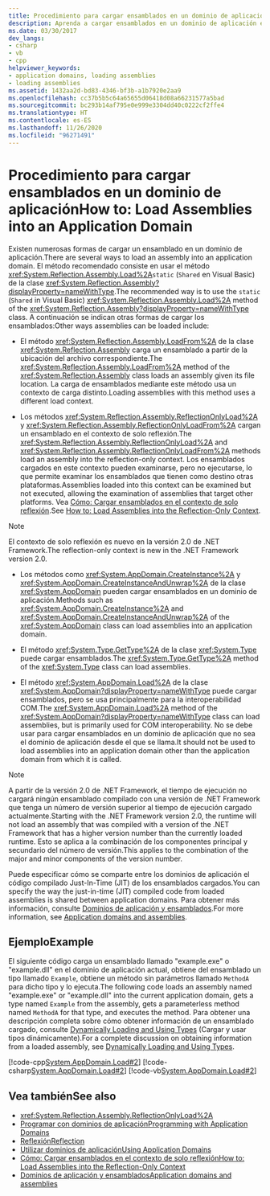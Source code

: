 ```yaml
---
title: Procedimiento para cargar ensamblados en un dominio de aplicación
description: Aprenda a cargar ensamblados en un dominio de aplicación en .NET. El método recomendado consiste en usar el método de carga estático (o compartido) de System.Reflection.Assembly.
ms.date: 03/30/2017
dev_langs:
- csharp
- vb
- cpp
helpviewer_keywords:
- application domains, loading assemblies
- loading assemblies
ms.assetid: 1432aa2d-bd83-4346-bf3b-a1b7920e2aa9
ms.openlocfilehash: cc37b5b5c64a65655d06418d08a66231577a5bad
ms.sourcegitcommit: bc293b14af795e0e999e3304dd40c0222cf2ffe4
ms.translationtype: HT
ms.contentlocale: es-ES
ms.lasthandoff: 11/26/2020
ms.locfileid: "96271491"
---
```

# <a name="how-to-load-assemblies-into-an-application-domain"></a><span data-ttu-id="2b5df-104">Procedimiento para cargar ensamblados en un dominio de aplicación</span><span class="sxs-lookup"><span data-stu-id="2b5df-104">How to: Load Assemblies into an Application Domain</span></span>

<span data-ttu-id="2b5df-105">Existen numerosas formas de cargar un ensamblado en un dominio de aplicación.</span><span class="sxs-lookup"><span data-stu-id="2b5df-105">There are several ways to load an assembly into an application domain.</span></span> <span data-ttu-id="2b5df-106">El método recomendado consiste en usar el método <xref:System.Reflection.Assembly.Load%2A>`static` (`Shared` en Visual Basic) de la clase <xref:System.Reflection.Assembly?displayProperty=nameWithType>.</span><span class="sxs-lookup"><span data-stu-id="2b5df-106">The recommended way is to use the `static` (`Shared` in Visual Basic) <xref:System.Reflection.Assembly.Load%2A> method of the <xref:System.Reflection.Assembly?displayProperty=nameWithType> class.</span></span> <span data-ttu-id="2b5df-107">A continuación se indican otras formas de cargar los ensamblados:</span><span class="sxs-lookup"><span data-stu-id="2b5df-107">Other ways assemblies can be loaded include:</span></span>  
  
- <span data-ttu-id="2b5df-108">El método <xref:System.Reflection.Assembly.LoadFrom%2A> de la clase <xref:System.Reflection.Assembly> carga un ensamblado a partir de la ubicación del archivo correspondiente.</span><span class="sxs-lookup"><span data-stu-id="2b5df-108">The <xref:System.Reflection.Assembly.LoadFrom%2A> method of the <xref:System.Reflection.Assembly> class loads an assembly given its file location.</span></span> <span data-ttu-id="2b5df-109">La carga de ensamblados mediante este método usa un contexto de carga distinto.</span><span class="sxs-lookup"><span data-stu-id="2b5df-109">Loading assemblies with this method uses a different load context.</span></span>  
  
- <span data-ttu-id="2b5df-110">Los métodos <xref:System.Reflection.Assembly.ReflectionOnlyLoad%2A> y <xref:System.Reflection.Assembly.ReflectionOnlyLoadFrom%2A> cargan un ensamblado en el contexto de solo reflexión.</span><span class="sxs-lookup"><span data-stu-id="2b5df-110">The <xref:System.Reflection.Assembly.ReflectionOnlyLoad%2A> and <xref:System.Reflection.Assembly.ReflectionOnlyLoadFrom%2A> methods load an assembly into the reflection-only context.</span></span> <span data-ttu-id="2b5df-111">Los ensamblados cargados en este contexto pueden examinarse, pero no ejecutarse, lo que permite examinar los ensamblados que tienen como destino otras plataformas.</span><span class="sxs-lookup"><span data-stu-id="2b5df-111">Assemblies loaded into this context can be examined but not executed, allowing the examination of assemblies that target other platforms.</span></span> <span data-ttu-id="2b5df-112">Vea [Cómo: Cargar ensamblados en el contexto de solo reflexión](../reflection-and-codedom/how-to-load-assemblies-into-the-reflection-only-context.md).</span><span class="sxs-lookup"><span data-stu-id="2b5df-112">See [How to: Load Assemblies into the Reflection-Only Context](../reflection-and-codedom/how-to-load-assemblies-into-the-reflection-only-context.md).</span></span>  
  
> [!NOTE]
> <span data-ttu-id="2b5df-113">El contexto de solo reflexión es nuevo en la versión 2.0 de .NET Framework.</span><span class="sxs-lookup"><span data-stu-id="2b5df-113">The reflection-only context is new in the .NET Framework version 2.0.</span></span>  
  
- <span data-ttu-id="2b5df-114">Los métodos como <xref:System.AppDomain.CreateInstance%2A> y <xref:System.AppDomain.CreateInstanceAndUnwrap%2A> de la clase <xref:System.AppDomain> pueden cargar ensamblados en un dominio de aplicación.</span><span class="sxs-lookup"><span data-stu-id="2b5df-114">Methods such as <xref:System.AppDomain.CreateInstance%2A> and <xref:System.AppDomain.CreateInstanceAndUnwrap%2A> of the <xref:System.AppDomain> class can load assemblies into an application domain.</span></span>  
  
- <span data-ttu-id="2b5df-115">El método <xref:System.Type.GetType%2A> de la clase <xref:System.Type> puede cargar ensamblados.</span><span class="sxs-lookup"><span data-stu-id="2b5df-115">The <xref:System.Type.GetType%2A> method of the <xref:System.Type> class can load assemblies.</span></span>  
  
- <span data-ttu-id="2b5df-116">El método <xref:System.AppDomain.Load%2A> de la clase <xref:System.AppDomain?displayProperty=nameWithType> puede cargar ensamblados, pero se usa principalmente para la interoperabilidad COM.</span><span class="sxs-lookup"><span data-stu-id="2b5df-116">The <xref:System.AppDomain.Load%2A> method of the <xref:System.AppDomain?displayProperty=nameWithType> class can load assemblies, but is primarily used for COM interoperability.</span></span> <span data-ttu-id="2b5df-117">No se debe usar para cargar ensamblados en un dominio de aplicación que no sea el dominio de aplicación desde el que se llama.</span><span class="sxs-lookup"><span data-stu-id="2b5df-117">It should not be used to load assemblies into an application domain other than the application domain from which it is called.</span></span>  
  
> [!NOTE]
> <span data-ttu-id="2b5df-118">A partir de la versión 2.0 de .NET Framework, el tiempo de ejecución no cargará ningún ensamblado compilado con una versión de .NET Framework que tenga un número de versión superior al tiempo de ejecución cargado actualmente.</span><span class="sxs-lookup"><span data-stu-id="2b5df-118">Starting with the .NET Framework version 2.0, the runtime will not load an assembly that was compiled with a version of the .NET Framework that has a higher version number than the currently loaded runtime.</span></span> <span data-ttu-id="2b5df-119">Esto se aplica a la combinación de los componentes principal y secundario del número de versión.</span><span class="sxs-lookup"><span data-stu-id="2b5df-119">This applies to the combination of the major and minor components of the version number.</span></span>  
  
 <span data-ttu-id="2b5df-120">Puede especificar cómo se comparte entre los dominios de aplicación el código compilado Just-In-Time (JIT) de los ensamblados cargados.</span><span class="sxs-lookup"><span data-stu-id="2b5df-120">You can specify the way the just-in-time (JIT) compiled code from loaded assemblies is shared between application domains.</span></span> <span data-ttu-id="2b5df-121">Para obtener más información, consulte [Dominios de aplicación y ensamblados](application-domains.md#application-domains-and-assemblies).</span><span class="sxs-lookup"><span data-stu-id="2b5df-121">For more information, see [Application domains and assemblies](application-domains.md#application-domains-and-assemblies).</span></span>  
  
## <a name="example"></a><span data-ttu-id="2b5df-122">Ejemplo</span><span class="sxs-lookup"><span data-stu-id="2b5df-122">Example</span></span>  

 <span data-ttu-id="2b5df-123">El siguiente código carga un ensamblado llamado "example.exe" o "example.dll" en el dominio de aplicación actual, obtiene del ensamblado un tipo llamado `Example`, obtiene un método sin parámetros llamado `MethodA` para dicho tipo y lo ejecuta.</span><span class="sxs-lookup"><span data-stu-id="2b5df-123">The following code loads an assembly named "example.exe" or "example.dll" into the current application domain, gets a type named `Example` from the assembly, gets a parameterless method named `MethodA` for that type, and executes the method.</span></span> <span data-ttu-id="2b5df-124">Para obtener una descripción completa sobre cómo obtener información de un ensamblado cargado, consulte [Dynamically Loading and Using Types](../reflection-and-codedom/dynamically-loading-and-using-types.md) (Cargar y usar tipos dinámicamente).</span><span class="sxs-lookup"><span data-stu-id="2b5df-124">For a complete discussion on obtaining information from a loaded assembly, see [Dynamically Loading and Using Types](../reflection-and-codedom/dynamically-loading-and-using-types.md).</span></span>  
  
 [!code-cpp[System.AppDomain.Load#2](../../../samples/snippets/cpp/VS_Snippets_CLR_System/system.appdomain.load/cpp/source2.cpp#2)]
 [!code-csharp[System.AppDomain.Load#2](../../../samples/snippets/csharp/VS_Snippets_CLR_System/system.appdomain.load/cs/source2.cs#2)]
 [!code-vb[System.AppDomain.Load#2](../../../samples/snippets/visualbasic/VS_Snippets_CLR_System/system.appdomain.load/vb/source2.vb#2)]  
  
## <a name="see-also"></a><span data-ttu-id="2b5df-125">Vea también</span><span class="sxs-lookup"><span data-stu-id="2b5df-125">See also</span></span>

- <xref:System.Reflection.Assembly.ReflectionOnlyLoad%2A>
- [<span data-ttu-id="2b5df-126">Programar con dominios de aplicación</span><span class="sxs-lookup"><span data-stu-id="2b5df-126">Programming with Application Domains</span></span>](application-domains.md#programming-with-application-domains)
- [<span data-ttu-id="2b5df-127">Reflexión</span><span class="sxs-lookup"><span data-stu-id="2b5df-127">Reflection</span></span>](../reflection-and-codedom/reflection.md)
- [<span data-ttu-id="2b5df-128">Utilizar dominios de aplicación</span><span class="sxs-lookup"><span data-stu-id="2b5df-128">Using Application Domains</span></span>](use.md)
- [<span data-ttu-id="2b5df-129">Cómo: Cargar ensamblados en el contexto de solo reflexión</span><span class="sxs-lookup"><span data-stu-id="2b5df-129">How to: Load Assemblies into the Reflection-Only Context</span></span>](../reflection-and-codedom/how-to-load-assemblies-into-the-reflection-only-context.md)
- [<span data-ttu-id="2b5df-130">Dominios de aplicación y ensamblados</span><span class="sxs-lookup"><span data-stu-id="2b5df-130">Application domains and assemblies</span></span>](application-domains.md#application-domains-and-assemblies)
